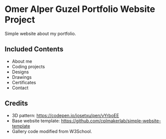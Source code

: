 # Omer Alper Guzel Portfolio Website Project
Simple website about my portfolio.  

## Included Contents
- About me
- Coding projects
- Designs
- Drawings
- Certificates
- Contact

## Credits
- 3D pattern: https://codepen.io/josetxu/pen/vYrboEE
- Base website template: https://github.com/cplmakerlab/simple-website-template
- Gallery code modified from W3School.